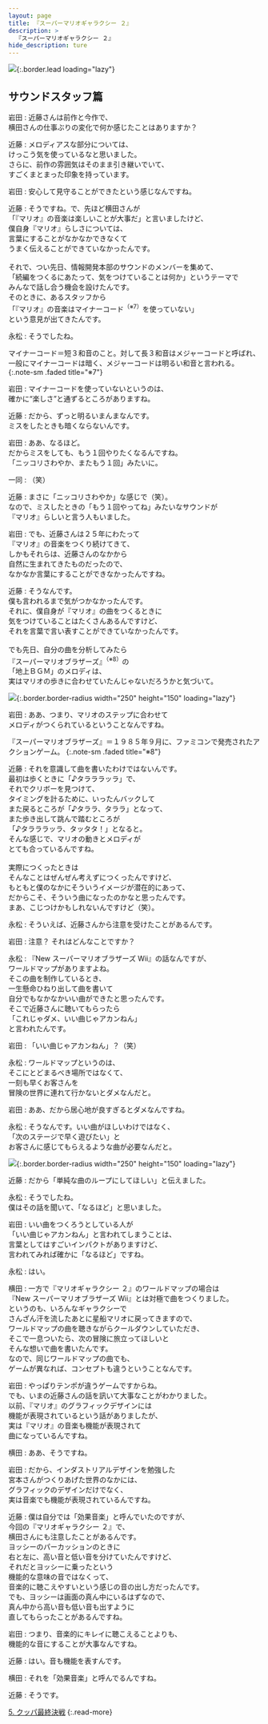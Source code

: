 ```yaml
---
layout: page
title: 『スーパーマリオギャラクシー ２』
description: >
  『スーパーマリオギャラクシー ２』
hide_description: ture
---
```


![](/others/interviews/jp/wii/sb4j/vol3/img/mainvisual4.jpg){:.border.lead loading="lazy"}

## サウンドスタッフ篇

岩田
: 近藤さんは前作と今作で、<br>横田さんの仕事ぶりの変化で何か感じたことはありますか？

近藤
: メロディアスな部分については、<br>けっこう気を使っているなと思いました。<br>さらに、前作の雰囲気はそのまま引き継いでいて、<br>すごくまとまった印象を持っています。

岩田
: 安心して見守ることができたという感じなんですね。

近藤
: そうですね。で、先ほど横田さんが<br>「『マリオ』の音楽は楽しいことが大事だ」と言いましたけど、<br>僕自身『マリオ』らしさについては、<br>言葉にすることがなかなかできなくて<br>うまく伝えることができていなかったんです。<br><br>それで、つい先日、情報開発本部のサウンドのメンバーを集めて、<br>「続編をつくるにあたって、気をつけていることは何か」というテーマで<br>みんなで話し合う機会を設けたんです。<br>そのときに、あるスタッフから<br>「『マリオ』の音楽はマイナーコード<sup>（※7）</sup>を使っていない」<br>という意見が出てきたんです。

永松
: そうでしたね。

マイナーコード＝短３和音のこと。対して長３和音はメジャーコードと呼ばれ、一般にマイナーコードは暗く、メジャーコードは明るい和音と言われる。
{:.note-sm .faded title="※7"}

岩田
: マイナーコードを使っていないというのは、<br>確かに“楽しさ”と通ずるところがありますね。

近藤
: だから、ずっと明るいまんまなんです。<br>ミスをしたときも暗くならないんです。

岩田
: ああ、なるほど。<br>だからミスをしても、もう１回やりたくなるんですね。<br>「ニッコリさわやか、またもう１回」みたいに。

一同
: （笑）

近藤
: まさに「ニッコリさわやか」な感じで（笑）。<br>なので、ミスしたときの「もう１回やってね」みたいなサウンドが<br>『マリオ』らしいと言う人もいました。

岩田
: でも、近藤さんは２５年にわたって<br>『マリオ』の音楽をつくり続けてきて、<br>しかもそれらは、近藤さんのなかから<br>自然に生まれてきたものだったので、<br>なかなか言葉にすることができなかったんですね。

近藤
: そうなんです。<br>僕も言われるまで気がつかなかったんです。<br>それに、僕自身が『マリオ』の曲をつくるときに<br>気をつけていることはたくさんあるんですけど、<br>それを言葉で言い表すことができていなかったんです。<br><br>でも先日、自分の曲を分析してみたら<br>『スーパーマリオブラザーズ』<sup>（※8）</sup>の<br>「地上ＢＧＭ」のメロディは、<br>実はマリオの歩きに合わせていたんじゃないだろうかと気づいて。

![](/others/interviews/jp/wii/sb4j/vol3/img/photo012.jpg){:.border.border-radius width="250" height="150" loading="lazy"}

岩田
: ああ、つまり、マリオのステップに合わせて<br>メロディがつくられているということなんですね。

『スーパーマリオブラザーズ』＝１９８５年９月に、ファミコンで発売されたアクションゲーム。
{:.note-sm .faded title="※8"}

近藤
: それを意識して曲を書いたわけではないんです。<br>最初は歩くときに「♪タラララッラ」で、<br>それでクリボーを見つけて、<br>タイミングを計るために、いったんバックして<br>また戻るところが「♪タララ、タララ」となって、<br>また歩き出して跳んで踏むところが<br>「♪タラララッラ、タッタタ！」となると。<br>そんな感じで、マリオの動きとメロディが<br>とても合っているんですね。<br><br>実際につくったときは<br>そんなことはぜんぜん考えずにつくったんですけど、<br>もともと僕のなかにそういうイメージが潜在的にあって、<br>だからこそ、そういう曲になったのかなと思ったんです。<br>まあ、こじつけかもしれないんですけど（笑）。

永松
: そういえば、近藤さんから注意を受けたことがあるんです。

岩田
: 注意？ それはどんなことですか？

永松
: 『New スーパーマリオブラザーズ Wii』の話なんですが、<br>ワールドマップがありますよね。<br>そこの曲を制作しているとき、<br>一生懸命ひねり出して曲を書いて<br>自分でもなかなかいい曲ができたと思ったんです。<br>そこで近藤さんに聴いてもらったら<br>「これじゃダメ、いい曲じゃアカンねん」<br>と言われたんです。

岩田
: 「いい曲じゃアカンねん」？（笑）

永松
: ワールドマップというのは、<br>そこにとどまるべき場所ではなくて、<br>一刻も早くお客さんを<br>冒険の世界に連れて行かないとダメなんだと。

岩田
: ああ、だから居心地が良すぎるとダメなんですね。

永松
: そうなんです。いい曲がほしいわけではなく、<br>「次のステージで早く遊びたい」と<br>お客さんに感じてもらえるような曲が必要なんだと。

![](/others/interviews/jp/wii/sb4j/vol3/img/photo013.jpg){:.border.border-radius width="250" height="150" loading="lazy"}

近藤
: だから「単純な曲のループにしてほしい」と伝えました。

永松
: そうでしたね。<br>僕はその話を聞いて、「なるほど」と思いました。

岩田
: いい曲をつくろうとしている人が<br>「いい曲じゃアカンねん」と言われてしまうことは、<br>言葉としてはすごいインパクトがありますけど、<br>言われてみれば確かに「なるほど」ですね。

永松
: はい。

横田
: 一方で『マリオギャラクシー ２』のワールドマップの場合は<br>『New スーパーマリオブラザーズ Wii』とは対極で曲をつくりました。<br>というのも、いろんなギャラクシーで<br>さんざん汗を流したあとに星船マリオに戻ってきますので、<br>ワールドマップの曲を聴きながらクールダウンしていただき、<br>そこで一息ついたら、次の冒険に旅立ってほしいと<br>そんな想いで曲を書いたんです。<br>なので、同じワールドマップの曲でも、<br>ゲームが異なれば、コンセプトも違うということなんです。

岩田
: やっぱりテンポが違うゲームですからね。<br>でも、いまの近藤さんの話を訊いて大事なことがわかりました。<br>以前、『マリオ』のグラフィックデザインには<br>機能が表現されているという話がありましたが、<br>実は『マリオ』の音楽も機能が表現されて<br>曲になっているんですね。

横田
: ああ、そうですね。

岩田
: だから、インダストリアルデザインを勉強した<br>宮本さんがつくりあげた世界のなかには、<br>グラフィックのデザインだけでなく、<br>実は音楽でも機能が表現されているんですね。

近藤
: 僕は自分では「効果音楽」と呼んでいたのですが、<br>今回の『マリオギャラクシー ２』で、<br>横田さんにも注意したことがあるんです。<br>ヨッシーのパーカッションのときに<br>右と左に、高い音と低い音を分けていたんですけど、<br>それだとヨッシーに乗ったという<br>機能的な意味の音ではなくって、<br>音楽的に聴こえやすいという感じの音の出し方だったんです。<br>でも、ヨッシーは画面の真ん中にいるはずなので、<br>真ん中から高い音も低い音も出すように<br>直してもらったことがあるんですね。

岩田
: つまり、音楽的にキレイに聴こえることよりも、<br>機能的な音にすることが大事なんですね。

近藤
: はい。音も機能を表すんです。

横田
: それを「効果音楽」と呼んでるんですね。

近藤
: そうです。

[5. クッパ最終決戦](5.md)
{:.read-more}

